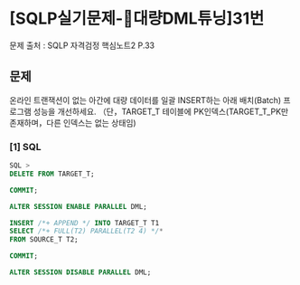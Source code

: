 # \[SQLP실기문제-대량DML튜닝]31번

문제 출처 : SQLP 자격검정 핵심노트2 P.33

## 문제

온라인 트랜잭션이 없는 아간에 대량 데이터를 일괄 INSERT하는 아래 배치(Batch) 프로그램 성능을 개선하세요. （단，TARGET\_T 테이블에 PK인덱스(TARGET\_T\_PK만 존재하며，다른 인덱스는 없는 상태임)

### \[1] SQL

```sql
SQL >
DELETE FROM TARGET_T;

COMMIT;

ALTER SESSION ENABLE PARALLEL DML;

INSERT /*+ APPEND */ INTO TARGET_T T1
SELECT /*+ FULL(T2) PARALLEL(T2 4) */*
FROM SOURCE_T T2;

COMMIT;

ALTER SESSION DISABLE PARALLEL DML;
```
